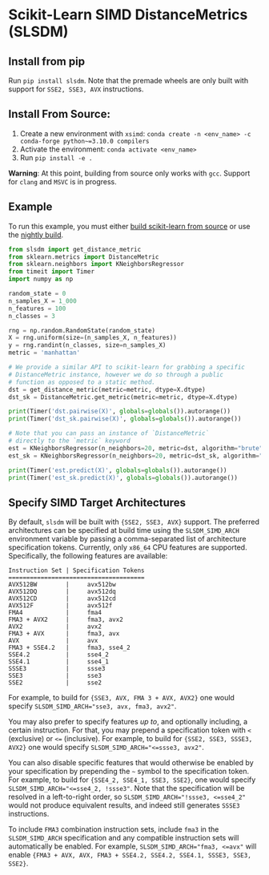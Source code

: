 # Scikit-Learn SIMD DistanceMetrics (SLSDM)

## Install from pip
Run `pip install slsdm`. Note that the premade wheels are only built with support for `SSE2, SSE3, AVX` instructions.

## Install From Source:

1. Create a new environment with `xsimd`: `conda create -n <env_name> -c conda-forge python~=3.10.0 compilers`
2. Activate the environment: `conda activate <env_name>`
3. Run `pip install -e .`

**Warning**: At this point, building from source only works with `gcc`. Support for `clang` and `MSVC` is in progress.

## Example
To run this example, you must either [build scikit-learn from source](https://scikit-learn.org/stable/developers/advanced_installation.html#install-bleeding-edge) or use the [nightly build](https://scikit-learn.org/stable/developers/advanced_installation.html#installing-nightly-builds).

```python
from slsdm import get_distance_metric
from sklearn.metrics import DistanceMetric
from sklearn.neighbors import KNeighborsRegressor
from timeit import Timer
import numpy as np

random_state = 0
n_samples_X = 1_000
n_features = 100
n_classes = 3

rng = np.random.RandomState(random_state)
X = rng.uniform(size=(n_samples_X, n_features))
y = rng.randint(n_classes, size=n_samples_X)
metric = 'manhattan'

# We provide a similar API to scikit-learn for grabbing a specific
# DistanceMetric instance, however we do so through a public
# function as opposed to a static method.
dst = get_distance_metric(metric=metric, dtype=X.dtype)
dst_sk = DistanceMetric.get_metric(metric=metric, dtype=X.dtype)

print(Timer('dst.pairwise(X)', globals=globals()).autorange())
print(Timer('dst_sk.pairwise(X)', globals=globals()).autorange())

# Note that you can pass an instance of `DistanceMetric`
# directly to the `metric` keyword
est = KNeighborsRegressor(n_neighbors=20, metric=dst, algorithm="brute").fit(X, y)
est_sk = KNeighborsRegressor(n_neighbors=20, metric=dst_sk, algorithm="brute").fit(X, y)

print(Timer('est.predict(X)', globals=globals()).autorange())
print(Timer('est_sk.predict(X)', globals=globals()).autorange())
```

## Specify SIMD Target Architectures

By default, `slsdm` will be built with `{SSE2, SSE3, AVX}` support. The preferred architectures can be specified at build time using the `SLSDM_SIMD_ARCH` environment variable by passing a comma-separated list of architecture specification tokens. Currently, only `x86_64` CPU features are supported. Specifically, the following features are available:
```
Instruction Set | Specification Tokens
======================================
AVX512BW        |     avx512bw
AVX512DQ        |     avx512dq
AVX512CD        |     avx512cd
AVX512F         |     avx512f
FMA4            |     fma4
FMA3 + AVX2     |     fma3, avx2
AVX2            |     avx2
FMA3 + AVX      |     fma3, avx
AVX             |     avx
FMA3 + SSE4.2   |     fma3, sse4_2
SSE4.2          |     sse4_2
SSE4.1          |     sse4_1
SSSE3           |     ssse3
SSE3            |     sse3
SSE2            |     sse2
```

For example, to build for `{SSE3, AVX, FMA 3 + AVX, AVX2}` one would specify `SLSDM_SIMD_ARCH="sse3, avx, fma3, avx2"`.

You may also prefer to specify features *up to*, and optionally including, a certain instruction. For that, you may prepend a specification token with `<` (exclusive) or `<=` (inclusive). For example, to build for `{SSE2, SSE3, SSSE3, AVX2}` one would specify `SLSDM_SIMD_ARCH="<=ssse3, avx2"`.

You can also disable specific features that would otherwise be enabled by your specification by prepending the `~` symbol to the specification token. For example, to build for `{SSE4_2, SSE4_1, SSE3, SSE2}`, one would specify `SLSDM_SIMD_ARCH="<=sse4_2, !ssse3"`. Note that the specification will be resolved in a left-to-right order, so `SLSDM_SIMD_ARCH="!ssse3, <=sse4_2"` would not produce equivalent results, and indeed still generates `SSSE3` instructions.

To include `FMA3` combination instruction sets, include `fma3` in the `SLSDM_SIMD_ARCH` specification and any compatible instruction sets will automatically be enabled. For example, `SLSDM_SIMD_ARCH="fma3, <=avx"` will enable `{FMA3 + AVX, AVX, FMA3 + SSE4.2, SSE4.2, SSE4.1, SSSE3, SSE3, SSE2}`.
